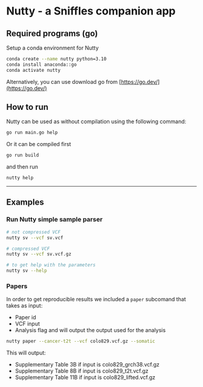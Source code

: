 # Nutty - a Sniffles companion app

## Required programs (go)

Setup a conda environment for Nutty
```bash
conda create --name nutty python=3.10
conda install anaconda::go
conda activate nutty
```
Alternatively, you can use download go from [https://go.dev/](https://go.dev/)

## How to run

Nutty can be used as without compilation using the following command:
```bash
go run main.go help
```
Or it can be compiled first
```bash
go run build
```
and then run

```bash
nutty help
```

---

## Examples
### Run Nutty simple sample parser


```bash
# not compressed VCF
nutty sv --vcf sv.vcf

# compressed VCF
nutty sv --vcf sv.vcf.gz

# to get help with the parameters
nutty sv --help

```


### Papers
In order to get reproducible results we included a `paper` subcomand that takes as input:
- Paper id
- VCF input
- Analysis flag
  and will output the output used for the analysis

```bash
nutty paper --cancer-t2t --vcf colo829.vcf.gz --somatic
```
This will output:
- Supplementary Table 3B if input is colo829_grch38.vcf.gz
- Supplementary Table 8B if input is colo829_t2t.vcf.gz
- Supplementary Table 11B if input is colo829_lifted.vcf.gz